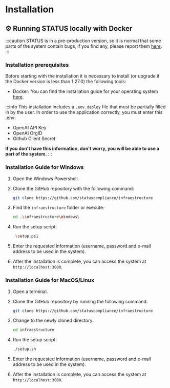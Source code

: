 # Installation

## ⚙ Running STATUS locally with Docker

:::caution
STATUS is in a pre-production version, so it is normal that some parts of the system contain bugs, if you find any, please report them [here](https://github.com/orgs/statuscompliance/discussions/new?category=bugs).
:::

### Installation prerequisites

Before starting with the installation it is necessary to install (or upgrade if the Docker version is less than 1.27.0) the following tools:

- Docker: You can find the installation guide for your operating system [here](https://docs.docker.com/get-docker/).

:::info
This installation includes a `.env.deploy` file that must be partially filled in by the user. In order to use the application correctly, you must enter this .env:

- OpenAI API Key
- OpenAI OrgID
- Github Client Secret

**If you don't have this information, don't worry, you will be able to use a part of the system.**
:::

### Installation Guide for Windows

1. Open the Windows Powershell.

2. Clone the GitHub repository with the following command:
   ```bash
   git clone https://github.com/statuscompliance/infraestructure
   ```
3. Find the `infraestructure` folder or execute:
   ```bash
   cd .\infraestructure\Windows\
   ```
4. Run the setup script:
   ```bash
   .\setup.ps1
   ```
5. Enter the requested information (username, password and e-mail address to be used in the system).
6. After the installation is complete, you can access the system at `http://localhost:3000`.

### Installation Guide for MacOS/Linux

1. Open a terminal.

2. Clone the GitHub repository by running the following command:

   ```bash
   git clone https://github.com/statuscompliance/infraestructure
   ```

3. Change to the newly cloned directory:

   ```bash
   cd infraestructure
   ```

4. Run the setup script:
   ```bash
   ./setup.sh
   ```
5. Enter the requested information (username, password and e-mail address to be used in the system).
6. After the installation is complete, you can access the system at `http://localhost:3000`.
